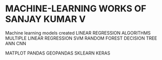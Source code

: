 # MACHINE-LEARNING WORKS OF SANJAY KUMAR V
Machine learning models created
LINEAR REGRESSION ALGORITHMS
MULTIPLE LINEAR REGRESSION
SVM
RANDOM FOREST
DECISION TREE
ANN
CNN

MATPLOT
PANDAS
GEOPANDAS
SKLEARN
KERAS

